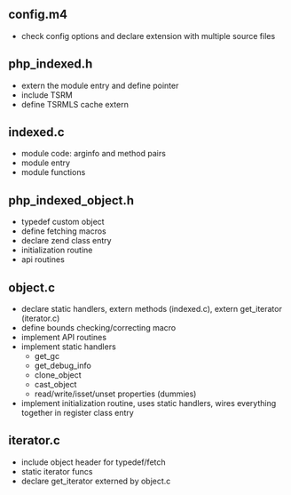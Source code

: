 config.m4
---------

 - check config options and declare extension with multiple source files

php_indexed.h
-------------

 - extern the module entry and define pointer
 - include TSRM
 - define TSRMLS cache extern

indexed.c
---------

 - module code: arginfo and method pairs
 - module entry
 - module functions

php_indexed_object.h
--------------------

 - typedef custom object
 - define fetching macros
 - declare zend class entry
 - initialization routine
 - api routines

object.c
--------

 - declare static handlers, extern methods (indexed.c), extern get_iterator (iterator.c)
 - define bounds checking/correcting macro
 - implement API routines
 - implement static handlers
   - get_gc
   - get_debug_info
   - clone_object
   - cast_object
   - read/write/isset/unset properties (dummies)
 - implement initialization routine, uses static handlers, wires everything together in register class entry

iterator.c
----------

 - include object header for typedef/fetch
 - static iterator funcs
 - declare get_iterator externed by object.c
